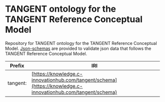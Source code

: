 # TANGENT ontology for the TANGENT Reference Conceptual Model

Repository for TANGENT ontology for the TANGENT Reference Conceptual Model. [Json-schemas](./json-schemas/) are provided to validate json data that follows the TANGENT Reference Conceptual Model.

| Prefix    | IRI |
| -- | ------- |
| tangent:  | [https://knowledge.c-innovationhub.com/tangent/schema](https://knowledge.c-innovationhub.com/tangent/schema)  |
